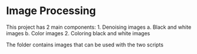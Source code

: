# Image Processing

This project has 2 main components:
    1. Denoising images
        a. Black and white images
        b. Color images
    2. Coloring black and white images

The folder contains images that can be used with the two scripts
